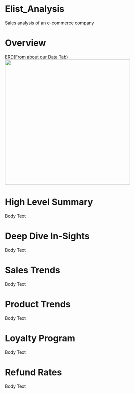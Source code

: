 # Elist_Analysis
Sales analysis of an e-commerce company

# Overview 
ERD(From about our Data Tab)
<img width="400" src="https://github.com/user-attachments/assets/5f9ee2a7-9383-4618-80ba-45ff34bc1bb1"/> 


# High Level Summary
Body Text 

# Deep Dive In-Sights
Body Text

# Sales Trends
Body Text

# Product Trends
Body Text

# Loyalty Program
Body Text

# Refund Rates
Body Text
